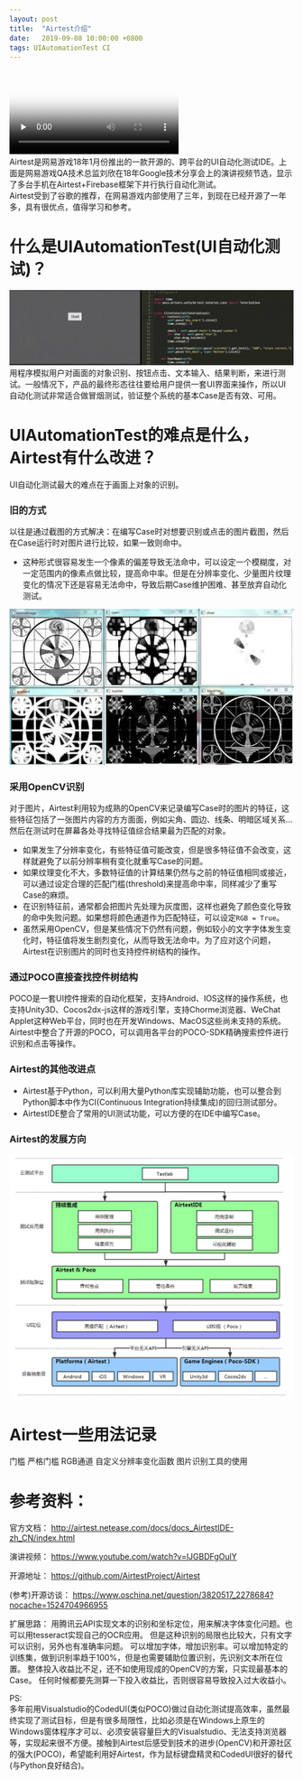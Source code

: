 ```yaml
---
layout: post
title:  "Airtest介绍"
date:   2019-09-08 10:00:00 +0800
tags: UIAutomationTest CI
---
```

<video id="video" controls="controls" style="max-width: 900px;" preload="none" poster="/assets/images/20190908_Airtest_Introduction_1.png">
<source id="mp4" src="/assets/videos/20190908_Airtest_Introduction_1.mp4" type="video/mp4">
</video><br/>
Airtest是网易游戏18年1月份推出的一款开源的、跨平台的UI自动化测试IDE。上面是网易游戏QA技术总监刘欣在18年Google技术分享会上的演讲视频节选，显示了多台手机在Airtest+Firebase框架下并行执行自动化测试。<br/>
Airtest受到了谷歌的推荐，在网易游戏内部使用了三年，到现在已经开源了一年多，具有很优点，值得学习和参考。

# 什么是UIAutomationTest(UI自动化测试)？
![example](/assets/images/20190908_Airtest_Introduction_2.gif)<br/>
用程序模拟用户对画面的对象识别、按钮点击、文本输入、结果判断，来进行测试。一般情况下，产品的最终形态往往要给用户提供一套UI界面来操作，所以UI自动化测试非常适合做冒烟测试，验证整个系统的基本Case是否有效、可用。

# UIAutomationTest的难点是什么，Airtest有什么改进？
UI自动化测试最大的难点在于画面上对象的识别。

### 旧的方式
以往是通过截图的方式解决：在编写Case时对想要识别或点击的图片截图，然后在Case运行时对图片进行比较，如果一致则命中。
* 这种形式很容易发生一个像素的偏差导致无法命中，可以设定一个模糊度，对一定范围内的像素点做比较，提高命中率。但是在分辨率变化、少量图片纹理变化的情况下还是容易无法命中，导致后期Case维护困难、甚至放弃自动化测试。

![OpenCV](/assets/images/20190908_Airtest_Introduction_1.jpg)
### 采用OpenCV识别
对于图片，Airtest利用较为成熟的OpenCV来记录编写Case时的图片的特征，这些特征包括了一张图片内容的方方面面，例如尖角、圆边、线条、明暗区域关系...然后在测试时在屏幕各处寻找特征值综合结果最为匹配的对象。
* 如果发生了分辨率变化，有些特征值可能改变，但是很多特征值不会改变，这样就避免了以前分辨率稍有变化就重写Case的问题。
* 如果纹理变化不大，多数特征值的计算结果仍然与之前的特征值相同或接近，可以通过设定合理的匹配门槛(threshold)来提高命中率，同样减少了重写Case的麻烦。
* 在识别特征前，通常都会把图片先处理为灰度图，这样也避免了颜色变化导致的命中失败问题。如果想将颜色通道作为匹配特征，可以设定`RGB = True`。
* 虽然采用OpenCV，但是某些情况下仍然有问题，例如较小的文字字体发生变化时，特征值将发生剧烈变化，从而导致无法命中。为了应对这个问题，Airtest在识别图片的同时也支持控件树结构的操作。

### 通过POCO直接查找控件树结构
POCO是一套UI控件搜索的自动化框架，支持Android、IOS这样的操作系统，也支持Unity3D、Cocos2dx-js这样的游戏引擎，支持Chorme浏览器、WeChat Applet这种Web平台，同时也在开发Windows、MacOS这些尚未支持的系统。Airtest中整合了开源的POCO，可以调用各平台的POCO-SDK精确搜索控件进行识别和点击等操作。

### Airtest的其他改进点
* Airtest基于Python，可以利用大量Python库实现辅助功能，也可以整合到Python脚本中作为CI(Continuous Integration持续集成)的回归测试部分。
* AirtestIDE整合了常用的UI测试功能，可以方便的在IDE中编写Case。

### Airtest的发展方向
![structure](/assets/images/20190908_Airtest_Introduction_3.jpg)<br/>


# Airtest一些用法记录

门槛
严格门槛
RGB通道
自定义分辨率变化函数
图片识别工具的使用


# 参考资料：

官方文档：
http://airtest.netease.com/docs/docs_AirtestIDE-zh_CN/index.html

演讲视频：
https://www.youtube.com/watch?v=lJGBDFgOulY

开源地址：
https://github.com/AirtestProject/Airtest

(参考)开源访谈：
https://www.oschina.net/question/3820517_2278684?nocache=1524704966955


扩展思路：
用腾讯云API实现文本的识别和坐标定位，用来解决字体变化问题。也可以用tesseract实现自己的OCR应用。
但是这种识别的局限也比较大，只有文字可以识别，另外也有准确率问题。
可以增加字体，增加识别率。可以增加特定的训练集，做到识别率趋于100%，但是也需要辅助位置识别，先识别文本所在位置。
整体投入收益比不足，还不如使用现成的OpenCV的方案，只实现最基本的Case。
任何时候都要先测算一下投入收益比，否则很容易导致投入过大收益小。

PS:<br/>
多年前用Visualstudio的CodedUI(类似POCO)做过自动化测试提高效率，虽然最终实现了测试目标，但是有很多局限性，比如必须是在Windows上原生的Windows窗体程序才可以、必须安装容量巨大的Visualstudio、无法支持浏览器等，实现起来很不方便。接触到Airtest后感受到技术的进步(OpenCV)和开源社区的强大(POCO)，希望能利用好Airtest，作为鼠标键盘精灵和CodedUI很好的替代(与Python良好结合)。